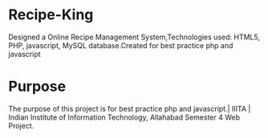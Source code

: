 # Recipe-King
Designed a Online Recipe Management System,Technologies used: HTML5, PHP, javascript, MySQL database.Created for best practice php and javascript
# Purpose
The purpose of this project is for best practice php and javascript.| IIITA | Indian Institute of Information Technology, Allahabad Semester 4 Web Project.
